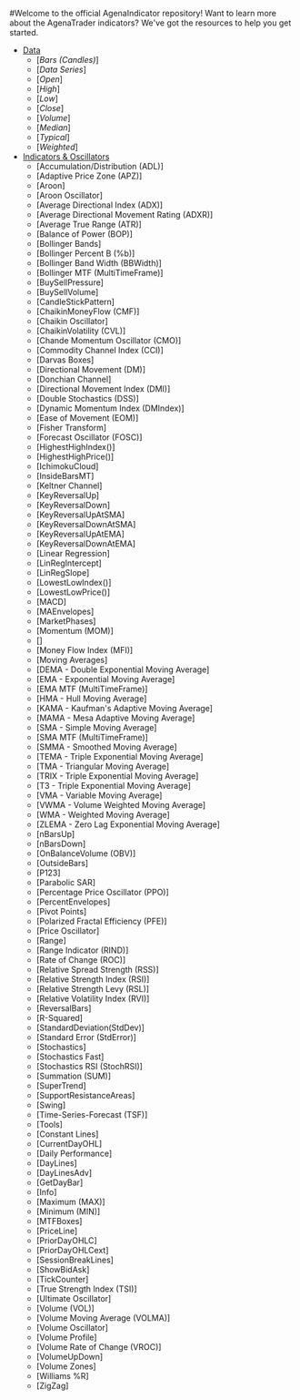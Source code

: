 #Welcome to the official AgenaIndicator repository!
Want to learn more about the AgenaTrader indicators? We've got the resources to help you get started. 

-   [Data](./data.md)
    -   [*Bars (Candles)*]
    -   [*Data Series*]
    -   [*Open*]
    -   [*High*]
    -   [*Low*]
    -   [*Close*]
    -   [*Volume*]
    -   [*Median*]
    -   [*Typical*]
    -   [*Weighted*]
-   [Indicators & Oscillators](./indicators_oscillators.md)
    -   [Accumulation/Distribution (ADL)]
    -   [Adaptive Price Zone (APZ)]
    -   [Aroon]
    -   [Aroon Oscillator]
    -   [Average Directional Index (ADX)]
    -   [Average Directional Movement Rating (ADXR)]
    -   [Average True Range (ATR)]
    -   [Balance of Power (BOP)]
    -   [Bollinger Bands]
    -   [Bollinger Percent B (%b)]
    -   [Bollinger Band Width (BBWidth)]
    -   [Bollinger MTF (MultiTimeFrame)]
    -   [BuySellPressure]
    -   [BuySellVolume]
    -   [CandleStickPattern]
    -   [ChaikinMoneyFlow (CMF)]
    -   [Chaikin Oscillator]
    -   [ChaikinVolatility (CVL)]
    -   [Chande Momentum Oscillator (CMO)]
    -   [Commodity Channel Index (CCI)]
    -   [Darvas Boxes]
    -   [Directional Movement (DM)]
    -   [Donchian Channel]
    -   [Directional Movement Index (DMI)]
    -   [Double Stochastics (DSS)]
    -   [Dynamic Momentum Index (DMIndex)]
    -   [Ease of Movement (EOM)]
    -   [Fisher Transform]
    -   [Forecast Oscillator (FOSC)]
    -   [HighestHighIndex()]
    -   [HighestHighPrice()]
    -   [IchimokuCloud]
    -   [InsideBarsMT]
    -   [Keltner Channel]
    -   [KeyReversalUp]
    -   [KeyReversalDown]
    -   [KeyReversalUpAtSMA]
    -   [KeyReversalDownAtSMA]
    -   [KeyReversalUpAtEMA]
    -   [KeyReversalDownAtEMA]
    -   [Linear Regression]
    -   [LinRegIntercept]
    -   [LinRegSlope]
    -   [LowestLowIndex()]
    -   [LowestLowPrice()]
    -   [MACD]
    -   [MAEnvelopes]
    -   [MarketPhases]
    -   [Momentum (MOM)]
    -   []
    -   [Money Flow Index (MFI)]
    -   [Moving Averages]
    -   [DEMA - Double Exponential Moving Average]
    -   [EMA - Exponential Moving Average]
    -   [EMA MTF (MultiTimeFrame)]
    -   [HMA - Hull Moving Average]
    -   [KAMA - Kaufman's Adaptive Moving Average]
    -   [MAMA - Mesa Adaptive Moving Average]
    -   [SMA - Simple Moving Average]
    -   [SMA MTF (MultiTimeFrame)]
    -   [SMMA - Smoothed Moving Average]
    -   [TEMA - Triple Exponential Moving Average]
    -   [TMA - Triangular Moving Average]
    -   [TRIX - Triple Exponential Moving Average]
    -   [T3 - Triple Exponential Moving Average]
    -   [VMA - Variable Moving Average]
    -   [VWMA - Volume Weighted Moving Average]
    -   [WMA - Weighted Moving Average]
    -   [ZLEMA - Zero Lag Exponential Moving Average]
    -   [nBarsUp]
    -   [nBarsDown]
    -   [OnBalanceVolume (OBV)]
    -   [OutsideBars]
    -   [P123]
    -   [Parabolic SAR]
    -   [Percentage Price Oscillator (PPO)]
    -   [PercentEnvelopes]
    -   [Pivot Points]
    -   [Polarized Fractal Efficiency (PFE)]
    -   [Price Oscillator]
    -   [Range]
    -   [Range Indicator (RIND)]
    -   [Rate of Change (ROC)]
    -   [Relative Spread Strength (RSS)]
    -   [Relative Strength Index (RSI)]
    -   [Relative Strength Levy (RSL)]
    -   [Relative Volatility Index (RVI)]
    -   [ReversalBars]
    -   [R-Squared]
    -   [StandardDeviation(StdDev)]
    -   [Standard Error (StdError)]
    -   [Stochastics]
    -   [Stochastics Fast]
    -   [Stochastics RSI (StochRSI)]
    -   [Summation (SUM)]
    -   [SuperTrend]
    -   [SupportResistanceAreas]
    -   [Swing]
    -   [Time-Series-Forecast (TSF)]
    -   [Tools]
    -   [Constant Lines]
    -   [CurrentDayOHL]
    -   [Daily Performance]
    -   [DayLines]
    -   [DayLinesAdv]
    -   [GetDayBar]
    -   [Info]
    -   [Maximum (MAX)]
    -   [Minimum (MIN)]
    -   [MTFBoxes]
    -   [PriceLine]
    -   [PriorDayOHLC]
    -   [PriorDayOHLCext]
    -   [SessionBreakLines]
    -   [ShowBidAsk]
    -   [TickCounter]
    -   [True Strength Index (TSI)]
    -   [Ultimate Oscillator]
    -   [Volume (VOL)]
    -   [Volume Moving Average (VOLMA)]
    -   [Volume Oscillator]
    -   [Volume Profile]
    -   [Volume Rate of Change (VROC)]
    -   [VolumeUpDown]
    -   [Volume Zones]
    -   [Williams %R]
    -   [ZigZag]
